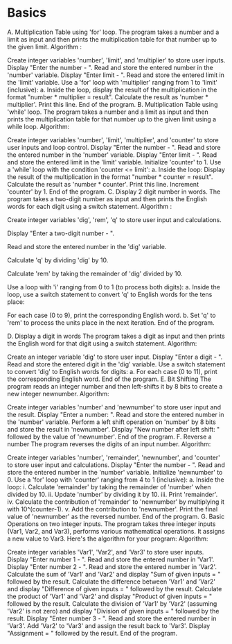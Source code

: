# Basics
A. Multiplication Table using 'for' loop.
The program takes a number and a limit as input and then prints the multiplication table for that number up to the given limit.
Algorithm :

Create integer variables 'number', 'limit', and 'multiplier' to store user inputs.
Display "Enter the number - ".
Read and store the entered number in the 'number' variable.
Display "Enter limit - ".
Read and store the entered limit in the 'limit' variable.
Use a 'for' loop with 'multiplier' ranging from 1 to 'limit' (inclusive): a. Inside the loop, display the result of the multiplication in the format "number * multiplier = result".
Calculate the result as 'number * multiplier'.
Print this line.
End of the program.
B. Multiplication Table using 'while' loop.
The program takes a number and a limit as input and then prints the multiplication table for that number up to the given limit using a while loop.
Algorithm:

Create integer variables 'number', 'limit', 'multiplier', and 'counter' to store user inputs and loop control.
Display "Enter the number - ".
Read and store the entered number in the 'number' variable.
Display "Enter limit - ".
Read and store the entered limit in the 'limit' variable.
Initialize 'counter' to 1.
Use a 'while' loop with the condition 'counter <= limit': a. Inside the loop:
Display the result of the multiplication in the format "number * counter = result".
Calculate the result as 'number * counter'.
Print this line.
Increment 'counter' by 1.
End of the program.
C. Display 2 digit number in words. The program takes a two-digit number as input and then prints the English words for each digit using a switch statement.
Algorithm :

Create integer variables 'dig', 'rem', 'q' to store user input and calculations.

Display "Enter a two-digit number - ".

Read and store the entered number in the 'dig' variable.

Calculate 'q' by dividing 'dig' by 10.

Calculate 'rem' by taking the remainder of 'dig' divided by 10.

Use a loop with 'i' ranging from 0 to 1 (to process both digits): a. Inside the loop, use a switch statement to convert 'q' to English words for the tens place:

For each case (0 to 9), print the corresponding English word. b. Set 'q' to 'rem' to process the units place in the next iteration.
End of the program.

D. Display a digit in words
The program takes a digit as input and then prints the English word for that digit using a switch statement.
Algorithm:

Create an integer variable 'dig' to store user input.
Display "Enter a digit - ".
Read and store the entered digit in the 'dig' variable.
Use a switch statement to convert 'dig' to English words for digits: a. For each case (0 to 11), print the corresponding English word.
End of the program.
E. Bit Shifting
The program reads an integer number and then left-shifts it by 8 bits to create a new integer newnumber.
Algorithm:

Create integer variables 'number' and 'newnumber' to store user input and the result.
Display "Enter a number: ".
Read and store the entered number in the 'number' variable.
Perform a left shift operation on 'number' by 8 bits and store the result in 'newnumber'.
Display "New number after left shift: " followed by the value of 'newnumber'.
End of the program.
F. Reverse a number
The program reverses the digits of an input number.
Algorithm:

Create integer variables 'number', 'remainder', 'newnumber', and 'counter' to store user input and calculations.
Display "Enter the number - ".
Read and store the entered number in the 'number' variable.
Initialize 'newnumber' to 0.
Use a 'for' loop with 'counter' ranging from 4 to 1 (inclusive): a. Inside the loop: i. Calculate 'remainder' by taking the remainder of 'number' when divided by 10. ii. Update 'number' by dividing it by 10. iii. Print 'remainder'. iv. Calculate the contribution of 'remainder' to 'newnumber' by multiplying it with 10^(counter-1). v. Add the contribution to 'newnumber'.
Print the final value of 'newnumber' as the reversed number.
End of the program.
G. Basic Operations on two integer inputs. The program takes three integer inputs (Var1, Var2, and Var3), performs various mathematical operations.
It assigns a new value to Var3. Here's the algorithm for your program:
Algorithm:

Create integer variables 'Var1', 'Var2', and 'Var3' to store user inputs.
Display "Enter number 1 - ".
Read and store the entered number in 'Var1'.
Display "Enter number 2 - ".
Read and store the entered number in 'Var2'.
Calculate the sum of 'Var1' and 'Var2' and display "Sum of given inputs = " followed by the result.
Calculate the difference between 'Var1' and 'Var2' and display "Difference of given inputs = " followed by the result.
Calculate the product of 'Var1' and 'Var2' and display "Product of given inputs = " followed by the result.
Calculate the division of 'Var1' by 'Var2' (assuming 'Var2' is not zero) and display "Division of given inputs = " followed by the result.
Display "Enter number 3 - ".
Read and store the entered number in 'Var3'.
Add 'Var2' to 'Var3' and assign the result back to 'Var3'. Display "Assignment = " followed by the result.
End of the program.
